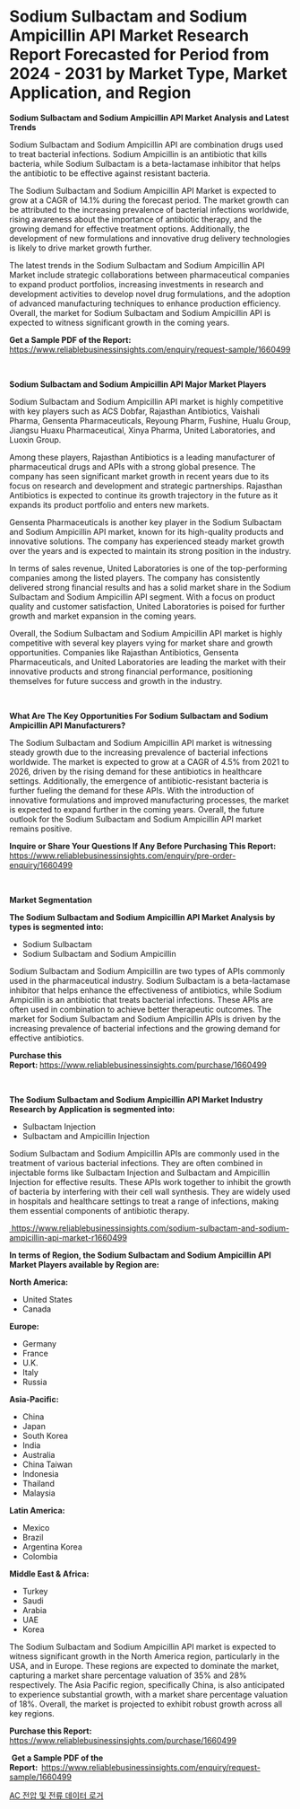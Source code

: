 <p><h1>Sodium Sulbactam and Sodium Ampicillin API Market Research Report Forecasted for Period from 2024 -  2031 by Market Type, Market Application, and Region</h1></p><p><strong>Sodium Sulbactam and Sodium Ampicillin API Market Analysis and Latest Trends</strong></p>
<p><p>Sodium Sulbactam and Sodium Ampicillin API are combination drugs used to treat bacterial infections. Sodium Ampicillin is an antibiotic that kills bacteria, while Sodium Sulbactam is a beta-lactamase inhibitor that helps the antibiotic to be effective against resistant bacteria.</p><p>The Sodium Sulbactam and Sodium Ampicillin API Market is expected to grow at a CAGR of 14.1% during the forecast period. The market growth can be attributed to the increasing prevalence of bacterial infections worldwide, rising awareness about the importance of antibiotic therapy, and the growing demand for effective treatment options. Additionally, the development of new formulations and innovative drug delivery technologies is likely to drive market growth further.</p><p>The latest trends in the Sodium Sulbactam and Sodium Ampicillin API Market include strategic collaborations between pharmaceutical companies to expand product portfolios, increasing investments in research and development activities to develop novel drug formulations, and the adoption of advanced manufacturing techniques to enhance production efficiency. Overall, the market for Sodium Sulbactam and Sodium Ampicillin API is expected to witness significant growth in the coming years.</p></p>
<p><strong>Get a Sample PDF of the Report:&nbsp;</strong> <a href="https://www.reliablebusinessinsights.com/enquiry/request-sample/1660499">https://www.reliablebusinessinsights.com/enquiry/request-sample/1660499</a></p>
<p>&nbsp;</p>
<p><strong>Sodium Sulbactam and Sodium Ampicillin API Major Market Players</strong></p>
<p><p>Sodium Sulbactam and Sodium Ampicillin API market is highly competitive with key players such as ACS Dobfar, Rajasthan Antibiotics, Vaishali Pharma, Gensenta Pharmaceuticals, Reyoung Pharm, Fushine, Hualu Group, Jiangsu Huaxu Pharmaceutical, Xinya Pharma, United Laboratories, and Luoxin Group. </p><p>Among these players, Rajasthan Antibiotics is a leading manufacturer of pharmaceutical drugs and APIs with a strong global presence. The company has seen significant market growth in recent years due to its focus on research and development and strategic partnerships. Rajasthan Antibiotics is expected to continue its growth trajectory in the future as it expands its product portfolio and enters new markets.</p><p>Gensenta Pharmaceuticals is another key player in the Sodium Sulbactam and Sodium Ampicillin API market, known for its high-quality products and innovative solutions. The company has experienced steady market growth over the years and is expected to maintain its strong position in the industry.</p><p>In terms of sales revenue, United Laboratories is one of the top-performing companies among the listed players. The company has consistently delivered strong financial results and has a solid market share in the Sodium Sulbactam and Sodium Ampicillin API segment. With a focus on product quality and customer satisfaction, United Laboratories is poised for further growth and market expansion in the coming years.</p><p>Overall, the Sodium Sulbactam and Sodium Ampicillin API market is highly competitive with several key players vying for market share and growth opportunities. Companies like Rajasthan Antibiotics, Gensenta Pharmaceuticals, and United Laboratories are leading the market with their innovative products and strong financial performance, positioning themselves for future success and growth in the industry.</p></p>
<p>&nbsp;</p>
<p><strong>What Are The Key Opportunities For Sodium Sulbactam and Sodium Ampicillin API Manufacturers?</strong></p>
<p><p>The Sodium Sulbactam and Sodium Ampicillin API market is witnessing steady growth due to the increasing prevalence of bacterial infections worldwide. The market is expected to grow at a CAGR of 4.5% from 2021 to 2026, driven by the rising demand for these antibiotics in healthcare settings. Additionally, the emergence of antibiotic-resistant bacteria is further fueling the demand for these APIs. With the introduction of innovative formulations and improved manufacturing processes, the market is expected to expand further in the coming years. Overall, the future outlook for the Sodium Sulbactam and Sodium Ampicillin API market remains positive.</p></p>
<p><strong>Inquire or Share Your Questions If Any Before Purchasing This Report:</strong> <a href="https://www.reliablebusinessinsights.com/enquiry/pre-order-enquiry/1660499">https://www.reliablebusinessinsights.com/enquiry/pre-order-enquiry/1660499</a></p>
<p>&nbsp;</p>
<p><strong>Market Segmentation</strong></p>
<p><strong>The Sodium Sulbactam and Sodium Ampicillin API Market Analysis by types is segmented into:</strong></p>
<p><ul><li>Sodium Sulbactam</li><li>Sodium Sulbactam and Sodium Ampicillin</li></ul></p>
<p><p>Sodium Sulbactam and Sodium Ampicillin are two types of APIs commonly used in the pharmaceutical industry. Sodium Sulbactam is a beta-lactamase inhibitor that helps enhance the effectiveness of antibiotics, while Sodium Ampicillin is an antibiotic that treats bacterial infections. These APIs are often used in combination to achieve better therapeutic outcomes. The market for Sodium Sulbactam and Sodium Ampicillin APIs is driven by the increasing prevalence of bacterial infections and the growing demand for effective antibiotics.</p></p>
<p><strong>Purchase this Report:&nbsp;</strong><a href="https://www.reliablebusinessinsights.com/purchase/1660499">https://www.reliablebusinessinsights.com/purchase/1660499</a></p>
<p>&nbsp;</p>
<p><strong>The Sodium Sulbactam and Sodium Ampicillin API Market Industry Research by Application is segmented into:</strong></p>
<p><ul><li>Sulbactam Injection</li><li>Sulbactam and Ampicillin Injection</li></ul></p>
<p><p>Sodium Sulbactam and Sodium Ampicillin APIs are commonly used in the treatment of various bacterial infections. They are often combined in injectable forms like Sulbactam Injection and Sulbactam and Ampicillin Injection for effective results. These APIs work together to inhibit the growth of bacteria by interfering with their cell wall synthesis. They are widely used in hospitals and healthcare settings to treat a range of infections, making them essential components of antibiotic therapy.</p></p>
<p><a href="https://www.reliablebusinessinsights.com/sodium-sulbactam-and-sodium-ampicillin-api-market-r1660499">&nbsp;https://www.reliablebusinessinsights.com/sodium-sulbactam-and-sodium-ampicillin-api-market-r1660499</a></p>
<p><strong>In terms of Region, the Sodium Sulbactam and Sodium Ampicillin API Market Players available by Region are:</strong></p>
<p>
    <p> <strong> North America: </strong>
        <ul>
            <li>United States</li>
            <li>Canada</li>
        </ul>
        </p> 
    <p> <strong> Europe: </strong>
        <ul>
            <li>Germany</li>
            <li>France</li>
            <li>U.K.</li>
            <li>Italy</li>
            <li>Russia</li>
        </ul>
        </p> 
    <p> <strong> Asia-Pacific: </strong>
        <ul>
            <li>China</li>
            <li>Japan</li>
            <li>South Korea</li>
            <li>India</li>
            <li>Australia</li>
            <li>China Taiwan</li>
            <li>Indonesia</li>
            <li>Thailand</li>
            <li>Malaysia</li>
        </ul>
        </p> 
    <p> <strong> Latin America: </strong>
        <ul>
            <li>Mexico</li>
            <li>Brazil</li>
            <li>Argentina Korea</li>
            <li>Colombia</li>
        </ul>
        </p> 
    <p> <strong> Middle East & Africa: </strong>
        <ul>
            <li>Turkey</li>
            <li>Saudi</li>
            <li>Arabia</li>
            <li>UAE</li>
            <li>Korea</li>
        </ul>
    </p>
    </p>
<p><p>The Sodium Sulbactam and Sodium Ampicillin API market is expected to witness significant growth in the North America region, particularly in the USA, and in Europe. These regions are expected to dominate the market, capturing a market share percentage valuation of 35% and 28% respectively. The Asia Pacific region, specifically China, is also anticipated to experience substantial growth, with a market share percentage valuation of 18%. Overall, the market is projected to exhibit robust growth across all key regions.</p></p>
<p><strong>Purchase this Report: </strong><a href="https://www.reliablebusinessinsights.com/purchase/1660499">https://www.reliablebusinessinsights.com/purchase/1660499</a></p>
<p>&nbsp;<strong>Get a Sample PDF of the Report:&nbsp;&nbsp;</strong><a href="https://www.reliablebusinessinsights.com/enquiry/request-sample/1660499">https://www.reliablebusinessinsights.com/enquiry/request-sample/1660499</a></p>
<p><strong></strong></p>
<p><p><a href="https://medium.com/@frankfurter67567/%EA%B8%80%EB%A1%9C%EB%B2%8C-%EA%B5%90%EB%A5%98-%EC%A0%84%EC%95%95-%EB%B0%8F-%EC%A0%84%EB%A5%98-%EB%8D%B0%EC%9D%B4%ED%84%B0-%EB%A1%9C%EA%B1%B0-%EC%82%B0%EC%97%85-%EC%9C%A0%ED%98%95-%EC%9D%91%EC%9A%A9-%EB%B6%84%EC%95%BC-%EC%8B%9C%EC%9E%A5-%EC%B0%B8%EA%B0%80%EC%9E%90-%EC%A7%80%EC%97%AD%EB%B3%84-%EC%84%B1%EC%9E%A5-%EB%B6%84%EC%84%9D-%EB%B0%8F-%EB%AF%B8%EB%9E%98-%EC%8B%9C%EB%82%98%EB%A6%AC%EC%98%A4-2024-2031-958023bacdad">AC 전압 및 전류 데이터 로거</a></p></p>